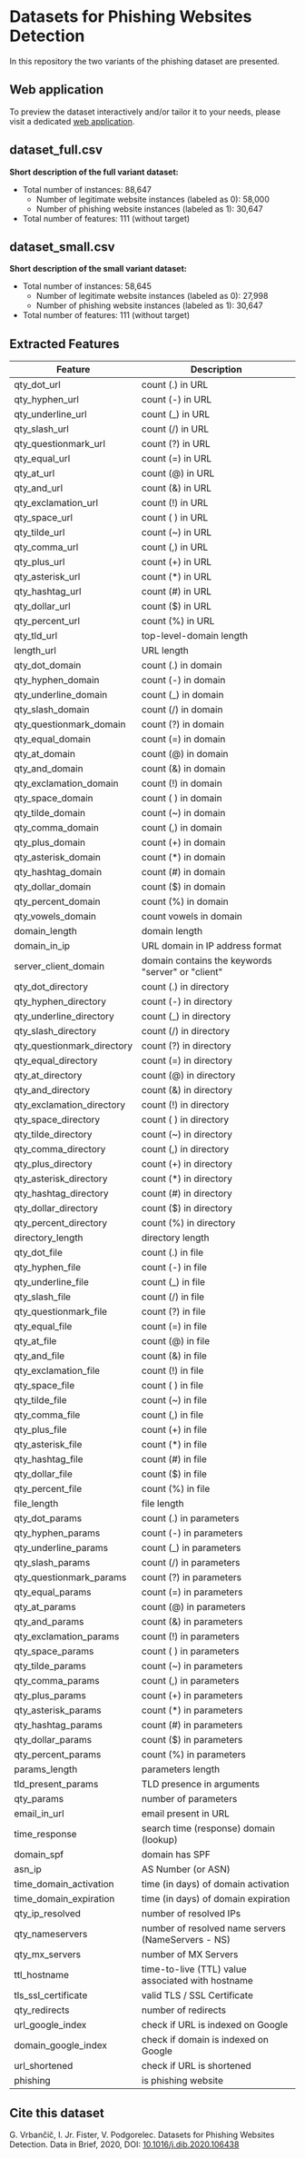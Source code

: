 # Datasets for Phishing Websites Detection

In this repository the two variants of the phishing dataset are presented.

## Web application

To preview the dataset interactively and/or tailor it to your needs, please visit a dedicated [web application](https://gregavrbancic.github.io/Phishing-Dataset/).

## dataset_full.csv

**Short description of the full variant dataset:**
- Total number of instances: 88,647
    - Number of legitimate website instances (labeled as 0): 58,000
    - Number of phishing website instances (labeled as 1): 30,647
- Total number of features: 111 (without target)

## dataset_small.csv

**Short description of the small variant dataset:**
- Total number of instances: 58,645
    - Number of legitimate website instances (labeled as 0): 27,998
    - Number of phishing website instances (labeled as 1): 30,647
- Total number of features: 111 (without target)

## Extracted Features

|          Feature           |                   Description                      |
|----------------------------|----------------------------------------------------|
| qty_dot_url                | count (.) in URL                                   |
| qty_hyphen_url             | count (-) in URL                                   |
| qty_underline_url          | count (_) in URL                                   |
| qty_slash_url              | count (/) in URL                                   |
| qty_questionmark_url       | count (?) in URL                                   |
| qty_equal_url              | count (=) in URL                                   |
| qty_at_url                 | count (@) in URL                                   |
| qty_and_url                | count (&) in URL                                   |
| qty_exclamation_url        | count (!) in URL                                   |
| qty_space_url	             | count ( ) in URL                                   |
| qty_tilde_url	             | count (~) in URL                                   |
| qty_comma_url	             | count (,) in URL                                   |
| qty_plus_url	             | count (+) in URL                                   |
| qty_asterisk_url	         | count (*) in URL                                   |
| qty_hashtag_url	         | count (#) in URL                                   |
| qty_dollar_url	         | count ($) in URL                                   |
| qty_percent_url	         | count (%) in URL                                   |
| qty_tld_url	             | top-level-domain length                            |
| length_url	             | URL length                                         |
| qty_dot_domain	         | count (.) in domain                                |
| qty_hyphen_domain	         | count (-) in domain                                |
| qty_underline_domain       | count (_) in domain                                |
| qty_slash_domain	         | count (/) in domain                                |
| qty_questionmark_domain    | count (?) in domain                                |
| qty_equal_domain           | count (=) in domain                                |
| qty_at_domain              | count (@) in domain                                |
| qty_and_domain             | count (&) in domain                                |
| qty_exclamation_domain     | count (!) in domain                                |
| qty_space_domain           | count ( ) in domain                                |
| qty_tilde_domain           | count (~) in domain                                |
| qty_comma_domain           | count (,) in domain                                |
| qty_plus_domain            | count (+) in domain                                |
| qty_asterisk_domain        | count (*) in domain                                |
| qty_hashtag_domain         | count (#) in domain                                |
| qty_dollar_domain          | count ($) in domain                                |
| qty_percent_domain         | count (%) in domain                                |
| qty_vowels_domain          | count vowels in domain                             |
| domain_length              | domain length                                      |
| domain_in_ip               | URL domain in IP address format                    |
| server_client_domain       | domain contains the keywords "server" or "client"  |
| qty_dot_directory	         | count (.) in directory                             |
| qty_hyphen_directory       | count (-) in directory                             |
| qty_underline_directory    | count (_) in directory                             |
| qty_slash_directory        | count (/) in directory                             |
| qty_questionmark_directory | count (?) in directory                             |
| qty_equal_directory        | count (=) in directory                             |
| qty_at_directory           | count (@) in directory                             |
| qty_and_directory          | count (&) in directory                             |
| qty_exclamation_directory	 | count (!) in directory                             |
| qty_space_directory        | count ( ) in directory                             |
| qty_tilde_directory        | count (~) in directory                             |
| qty_comma_directory        | count (,) in directory                             |
| qty_plus_directory         | count (+) in directory                             |
| qty_asterisk_directory     | count (*) in directory                             |
| qty_hashtag_directory      | count (#) in directory                             |
| qty_dollar_directory       | count ($) in directory                             |
| qty_percent_directory      | count (%) in directory                             |
| directory_length           | directory length                                   |
| qty_dot_file               | count (.) in file                                  |
| qty_hyphen_file            | count (-) in file                                  |
| qty_underline_file         | count (_) in file                                  |
| qty_slash_file             | count (/) in file                                  |
| qty_questionmark_file      | count (?) in file                                  |
| qty_equal_file             | count (=) in file                                  |
| qty_at_file                | count (@) in file                                  |
| qty_and_file               | count (&) in file                                  |
| qty_exclamation_file       | count (!) in file                                  |
| qty_space_file             | count ( ) in file                                  |
| qty_tilde_file             | count (~) in file                                  |
| qty_comma_file             | count (,) in file                                  |
| qty_plus_file	             | count (+) in file                                  |
| qty_asterisk_file          | count (*) in file                                  |
| qty_hashtag_file           | count (#) in file                                  |
| qty_dollar_file            | count ($) in file                                  |
| qty_percent_file           | count (%) in file                                  |
| file_length                | file length                                        |
| qty_dot_params             | count (.) in parameters                            |
| qty_hyphen_params          | count (-) in parameters                            |
| qty_underline_params       | count (_) in parameters                            |
| qty_slash_params           | count (/) in parameters                            |
| qty_questionmark_params    | count (?) in parameters                            |
| qty_equal_params           | count (=) in parameters                            |
| qty_at_params              | count (@) in parameters                            |
| qty_and_params             | count (&) in parameters                            |
| qty_exclamation_params     | count (!) in parameters                            |
| qty_space_params           | count ( ) in parameters                            |
| qty_tilde_params           | count (~) in parameters                            |
| qty_comma_params           | count (,) in parameters                            |
| qty_plus_params            | count (+) in parameters                            |
| qty_asterisk_params        | count (*) in parameters                            |
| qty_hashtag_params         | count (#) in parameters                            |
| qty_dollar_params          | count ($) in parameters                            |
| qty_percent_params         | count (%) in parameters                            |
| params_length              | parameters length                                  |
| tld_present_params         | TLD presence in arguments                          |
| qty_params                 | number of parameters                               |
| email_in_url               | email present in URL                               |
| time_response              | search time (response) domain (lookup)             |
| domain_spf                 | domain has SPF                                     |
| asn_ip                     | AS Number (or ASN)                                 |
| time_domain_activation     | time (in days) of domain activation                |
| time_domain_expiration     | time (in days) of domain expiration                |
| qty_ip_resolved            | number of resolved IPs                             |
| qty_nameservers            | number of resolved name servers (NameServers - NS) |
| qty_mx_servers             | number of MX Servers                               |
| ttl_hostname               | time-to-live (TTL) value associated with hostname  |
| tls_ssl_certificate        | valid TLS / SSL Certificate                        |
| qty_redirects              | number of redirects                                |
| url_google_index           | check if URL is indexed on Google                  |
| domain_google_index        | check if domain is indexed on Google               |
| url_shortened              | check if URL is shortened                          |
| phishing                   | is phishing website                                |

## Cite this dataset

G. Vrbančič, I. Jr. Fister, V. Podgorelec. Datasets for Phishing Websites Detection. Data in Brief, 2020, DOI: [10.1016/j.dib.2020.106438](http://dx.doi.org/10.1016/j.dib.2020.106438)


